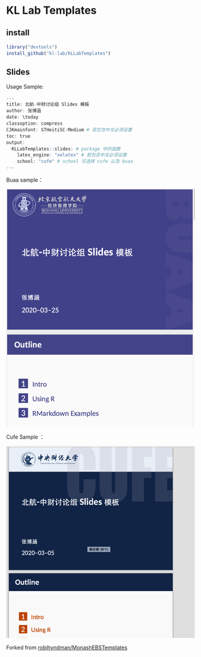 # KL Lab Templates

## install

```R
library("devtools")
install_github("kl-lab/KLLabTemplates")
```



## Slides

Usage Sample:

```R
---
title: 北航-中财讨论组 Slides 模板
author: 张博涵
date: \today
classoption: compress
CJKmainfont: STHeitiSC-Medium # 若包含中文必须设置
toc: true
output: 
  KLLabTemplates::slides: # package 中的函数
    latex_engine: "xelatex" # 若包含中文必须设置
    school: "cufe" # school 可选择 cufe 以及 buaa
---
```



Buaa sample：

![CleanShot 2020-03-05 at 00.41.55@2x](inst/sample/buaa.png)





Cufe Sample ：

![CleanShot 2020-03-05 at 00.42.53@2x](inst/sample/cufe.png)





Forked from [robjhyndman/MonashEBSTemplates](https://github.com/robjhyndman/MonashEBSTemplates)

